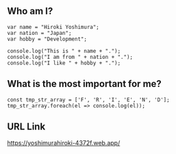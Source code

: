 ## Who am I?

```
var name = "Hiroki Yoshimura";
var nation = "Japan";
var hobby = "Development";

console.log("This is " + name + ".");
console.log("I am from " + nation + ".");
console.log("I like " + hobby + ".");
```
## What is the most important for me?
```
const tmp_str_array = ['F', 'R', 'I', 'E', 'N', 'D'];
tmp_str_array.foreach(el => console.log(el));
```
## URL Link
https://yoshimurahiroki-4372f.web.app/
